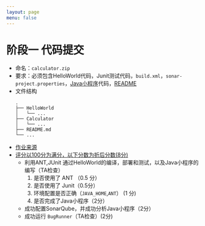 ```yaml
---
layout: page
menu: false
---
```



# 阶段一 代码提交

 - 命名：`calculator.zip`
 - 要求：必须包含HelloWorld代码，Junit测试代码，`build.xml`，`sonar-project.properties`，[Java小程序]()代码，[README](https://en.wikipedia.org/wiki/README)
 - 文件结构
    ```shell
    .
    ├── HelloWorld
    │   └── ...
    ├── Calculator
    │   └── ...
    ├── README.md
    └── ...
    ```
 - [作业来源]()
 - [评分以100分为满分，以下分数为折后分数(8分)]()
    - 利用ANT,JUnit 通过HelloWorld的编译，部署和测试，以及Java小程序的编写（TA检查）
        1. 是否使用了 ANT （0.5 分）
        2. 是否使用了 Junit（0.5分）
        3. 环境配置是否正确（`JAVA_HOME`,`ANT`） (1 分)
        4. 是否完成了Java小程序（2分）
    - 成功配置SonarQube，并成功分析Java小程序（2分）
    - 成功运行 `BugRunner`（TA检查）(2分)

